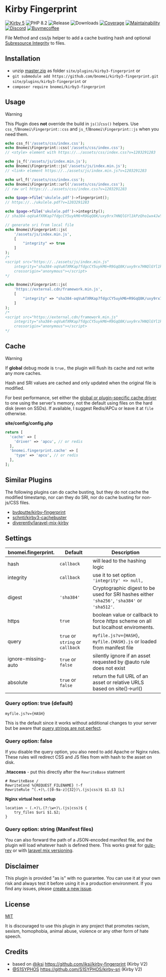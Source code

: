# Kirby Fingerprint

[![Kirby 5](https://flat.badgen.net/badge/Kirby/5?color=ECC748)](https://getkirby.com)
![PHP 8.2](https://flat.badgen.net/badge/PHP/8.2?color=4E5B93&icon=php&label)
![Release](https://flat.badgen.net/packagist/v/bnomei/kirby3-fingerprint?color=ae81ff&icon=github&label)
![Downloads](https://flat.badgen.net/packagist/dt/bnomei/kirby3-fingerprint?color=272822&icon=github&label)
[![Coverage](https://flat.badgen.net/codeclimate/coverage/bnomei/kirby3-fingerprint?icon=codeclimate&label)](https://codeclimate.com/github/bnomei/kirby3-fingerprint)
[![Maintainability](https://flat.badgen.net/codeclimate/maintainability/bnomei/kirby3-fingerprint?icon=codeclimate&label)](https://codeclimate.com/github/bnomei/kirby3-fingerprint/issues)
[![Discord](https://flat.badgen.net/badge/discord/bnomei?color=7289da&icon=discord&label)](https://discordapp.com/users/bnomei)
[![Buymecoffee](https://flat.badgen.net/badge/icon/donate?icon=buymeacoffee&color=FF813F&label)](https://www.buymeacoffee.com/bnomei)


File Method and css/js helper to add a cache busting hash and optional [Subresource Integrity](https://developer.mozilla.org/en-US/docs/Web/Security/Subresource_Integrity) to files.

## Installation

- unzip [master.zip](https://github.com/bnomei/kirby3-fingerprint/archive/master.zip) as folder `site/plugins/kirby3-fingerprint` or
- `git submodule add https://github.com/bnomei/kirby3-fingerprint.git site/plugins/kirby3-fingerprint` or
- `composer require bnomei/kirby3-fingerprint`

## Usage

> [!WARNING]
> This Plugin does **not** override the build in `js()`/`css()` helpers. Use `css_f`/`Bnomei\Fingerprint::css` and `js_f`/`Bnomei\Fingerprint::js` when you need them.

```php
echo css_f('/assets/css/index.css');
echo Bnomei\Fingerprint::css('/assets/css/index.css');
// <style> element with https://../assets/css/index.css?v=1203291283

echo js_f('/assets/js/index.min.js');
echo Bnomei\Fingerprint::js('/assets/js/index.min.js');
// <link> element https://../assets/js/index.min.js?v=1203291283

echo url_f('/assets/css/index.css');
echo Bnomei\Fingerprint::url('/assets/css/index.css');
// raw url https://../assets/css/index.css?v=1203291283

echo $page->file('ukulele.pdf')->fingerprint();
// https://../ukulele.pdf?v=1203291283

echo $page->file('ukulele.pdf')->integrity();
// sha384-oqVuAfXRKap7fdgcCY5uykM6+R9GqQ8K/uxy9rx7HNQlGYl1kPzQho1wx4JwY8wC

// generate sri from local file
echo Bnomei\Fingerprint::js(
    '/assets/js/index.min.js',
    [
        "integrity" => true
    ]
);
/*
<script src="https://../assets/js/index.min.js"
    integrity="sha384-oqVuAfXRKap7fdgcCY5uykM6+R9GqQ8K/uxy9rx7HNQlGYl1kPzQho1wx4JwY8wC"
    crossorigin="anonymous"></script>
*/

echo Bnomei\Fingerprint::js(
    'https://external.cdn/framework.min.js',
    [
        "integrity" => "sha384-oqVuAfXRKap7fdgcCY5uykM6+R9GqQ8K/uxy9rx7HNQlGYl1kPzQho1wx4JwY8wC"
    ]
);
/*
<script src="https://external.cdn/framework.min.js"
    integrity="sha384-oqVuAfXRKap7fdgcCY5uykM6+R9GqQ8K/uxy9rx7HNQlGYl1kPzQho1wx4JwY8wC"
    crossorigin="anonymous"></script>
*/
```

## Cache

> [!WARNING]
> If **global** debug mode is `true,` the plugin will flush its cache and not write any more caches.

Hash and SRI values are cached and only updated when the original file is modified.

For best performance, set either the [global or plugin-specific cache driver](https://getkirby.com/docs/reference/system/options/cache) to one using the server's memory, not the default using files on the hard disk (even on SSDs). If available, I suggest Redis/APCu or leave it at `file` otherwise.

**site/config/config.php**
```php
return [
  'cache' => [
    'driver' => 'apcu', // or redis
  ],
  'bnomei.fingerprint.cache' => [
    'type' => 'apcu', // or redis
  ],
];
```

## Similar Plugins

The following plugins can do cache busting, but they do not cache the modified timestamp, nor can they do SRI, nor do cache busting for non-js/CSS files.

- [bvdputte/kirby-fingerprint](https://github.com/bvdputte/kirby-fingerprint)
- [schnti/kirby3-cachebuster](https://github.com/schnti/kirby3-cachebuster)
- [diverently/laravel-mix-kirby](https://github.com/diverently/laravel-mix-kirby)

## Settings

| bnomei.fingerprint. | Default                          | Description                                                                               |
|---------------------|----------------------------------|-------------------------------------------------------------------------------------------|
| hash                | `callback`                       | will lead to the hashing logic                                                            |
| integrity           | `callback`                       | use it to set option `'integrity' => null,`                                               |
| digest              | `'sha384'`                       | Cryptographic digest to be used for SRI hashes either `'sha256'`, `'sha384'` or `'sha512'`. |
| https               | `true`                           | boolean value or callback to force *https* scheme on all but localhost enviroments.       |
| query               | `true` or `string` or `callback` | `myfile.js?v={HASH}`, `myfile.{HASH}.js` or loaded from manifest file                     |
| ignore-missing-auto | `true` or `false`                | silently ignore if an asset requested by @auto rule does not exist                        |
| absolute            | `true` or `false`                | return the full URL of an asset or relative URLS based on site()->url()                   |


### Query option: true (default)

```
myfile.js?v={HASH}
```

This is the default since it works without additional changes to your server but be aware that [query strings are not perfect](http://www.stevesouders.com/blog/2008/08/23/revving-filenames-dont-use-querystring/).

### Query option: false

If you disable the query option, you also need to add Apache or Nginx rules. These rules will redirect CSS and JS files from with hash to the asset on disk.

**.htaccess** - put this directly after the `RewriteBase` statment
```apacheconfig
# RewriteBase /
RewriteCond %{REQUEST_FILENAME} !-f
RewriteRule ^(.+)\.([0-9a-z]{32})\.(js|css)$ $1.$3 [L]
```

**Nginx virtual host setup**
```
location ~ (.+)\.(?:\w+)\.(js|css)$ {
    try_files $uri $1.$2;
}
```

### Query option: string (Manifest files)

You can also forward the path of a JSON-encoded manifest file, and the plugin will load whatever hash is defined there. This works great for [gulp-rev](https://github.com/sindresorhus/gulp-rev) or with [laravel mix versioning](https://laravel-mix.com/docs/master/versioning).


## Disclaimer

This plugin is provided "as is" with no guarantee. You can use it at your own risk and always test it before using it in a production environment. If you find any issues, please [create a new issue](https://github.com/bnomei/kirby3-fingerprint/issues/new).

## License

[MIT](https://opensource.org/licenses/MIT)

It is discouraged to use this plugin in any project that promotes racism, sexism, homophobia, animal abuse, violence or any other form of hate speech.

## Credits

- based on [@iksi](https://github.com/iksi) https://github.com/iksi/kirby-fingerprint (Kirby V2)
- [@S1SYPHOS](https://github.com/S1SYPHOS) https://github.com/S1SYPHOS/kirby-sri (Kirby V2)

